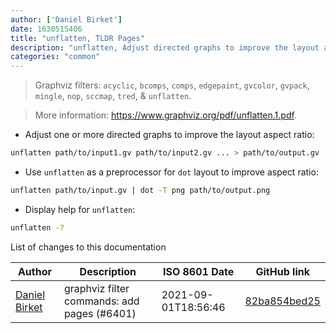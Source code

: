 ```yaml
---
author: ['Daniel Birket']
date: 1630515406
title: "unflatten, TLDR Pages"
description: "unflatten, Adjust directed graphs to improve the layout aspect ratio."
categories: "common"
---
```

> Graphviz filters: `acyclic`, `bcomps`, `comps`, `edgepaint`, `gvcolor`, `gvpack`, `mingle`, `nop`, `sccmap`, `tred`, & `unflatten`.

> More information: <https://www.graphviz.org/pdf/unflatten.1.pdf>.

- Adjust one or more directed graphs to improve the layout aspect ratio:

```bash
unflatten path/to/input1.gv path/to/input2.gv ... > path/to/output.gv
```

- Use `unflatten` as a preprocessor for `dot` layout to improve aspect ratio:

```bash
unflatten path/to/input.gv | dot -T png path/to/output.png
```

- Display help for `unflatten`:

```bash
unflatten -?
```
List of changes to this documentation


Author | Description | ISO 8601 Date | GitHub link
------|-----|-----|-----
[Daniel Birket](mailto:danielb@birket.com) | graphviz filter commands: add pages (#6401) | 2021-09-01T18:56:46 | [82ba854bed25](https://github.com/tldr-pages/tldr/commit/82ba854bed25dc95a93aec9bdbc5e97f7badf080)

